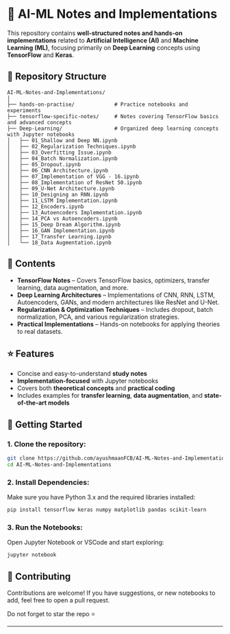 # 📘 AI-ML Notes and Implementations

This repository contains **well-structured notes and hands-on implementations** related to **Artificial Intelligence (AI)** and **Machine Learning (ML)**, focusing primarily on **Deep Learning** concepts using **TensorFlow** and **Keras**.

## 📂 Repository Structure

```
AI-ML-Notes-and-Implementations/
│
├── hands-on-practise/             # Practice notebooks and experiments
├── tensorflow-specific-notes/     # Notes covering TensorFlow basics and advanced concepts
├── Deep-Learning/                 # Organized deep learning concepts with Jupyter notebooks
│   ├── 01_Shallow and Deep NN.ipynb
│   ├── 02_Regularization Techniques.ipynb
│   ├── 03_Overfitting Issue.ipynb
│   ├── 04_Batch Normalization.ipynb
│   ├── 05_Dropout.ipynb
│   ├── 06_CNN Architecture.ipynb
│   ├── 07_Implementation of VGG - 16.ipynb
│   ├── 08_Implementation of ResNet 50.ipynb
│   ├── 09_U-Net Architecture.ipynb
│   ├── 10_Designing an RNN.ipynb
│   ├── 11_LSTM Implementation.ipynb
│   ├── 12_Encoders.ipynb
│   ├── 13_Autoencoders Implementation.ipynb
│   ├── 14_PCA vs Autoencoders.ipynb
│   ├── 15_Deep Dream Algorithm.ipynb
│   ├── 16_GAN Implementation.ipynb
│   ├── 17_Transfer Learning.ipynb
│   └── 18_Data Augmentation.ipynb
```

## 📖 Contents

* **TensorFlow Notes** – Covers TensorFlow basics, optimizers, transfer learning, data augmentation, and more.
* **Deep Learning Architectures** – Implementations of CNN, RNN, LSTM, Autoencoders, GANs, and modern architectures like ResNet and U-Net.
* **Regularization & Optimization Techniques** – Includes dropout, batch normalization, PCA, and various regularization strategies.
* **Practical Implementations** – Hands-on notebooks for applying theories to real datasets.


## ⭐ Features

* Concise and easy-to-understand **study notes**
* **Implementation-focused** with Jupyter notebooks
* Covers both **theoretical concepts** and **practical coding**
* Includes examples for **transfer learning**, **data augmentation**, and **state-of-the-art models**


## 🚀 Getting Started

### 1. Clone the repository:

```bash
git clone https://github.com/ayushmaanFCB/AI-ML-Notes-and-Implementations.git
cd AI-ML-Notes-and-Implementations
```

### 2. Install Dependencies:

Make sure you have Python 3.x and the required libraries installed:

```bash
pip install tensorflow keras numpy matplotlib pandas scikit-learn
```

### 3. Run the Notebooks:

Open Jupyter Notebook or VSCode and start exploring:

```bash
jupyter notebook
```

## 🤝 Contributing

Contributions are welcome!
If you have suggestions, or new notebooks to add, feel free to open a pull request.

Do not forget to star the repo ⭐

---
